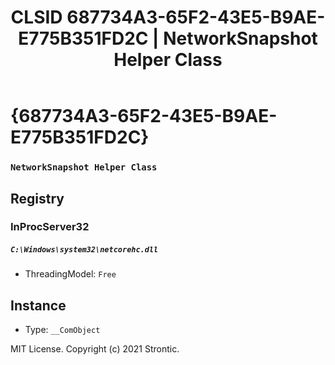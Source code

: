 ﻿---
title: "CLSID 687734A3-65F2-43E5-B9AE-E775B351FD2C | NetworkSnapshot Helper Class"
excerpt: What is COM-Object CLSID 687734A3-65F2-43E5-B9AE-E775B351FD2C?
---

# {687734A3-65F2-43E5-B9AE-E775B351FD2C}

### `NetworkSnapshot Helper Class`

## Registry


### InProcServer32

##### `C:\Windows\system32\netcorehc.dll`
* ThreadingModel: `Free`

## Instance

* Type: `__ComObject`

MIT License. Copyright (c) 2021 Strontic.


